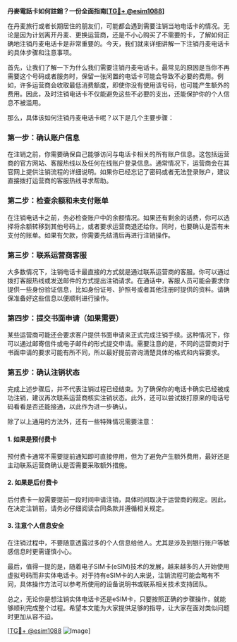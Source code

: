 **丹麥電話卡如何註銷？一份全面指南[[TG💪+ @esim1088](https://t.me/s/esim1088)]**

在丹麦旅行或者长期居住的朋友们，可能都会遇到需要注销当地电话卡的情况。无论是因为计划离开丹麦、更换运营商，还是不小心购买了不需要的卡，了解如何正确地注销丹麦电话卡是非常重要的。今天，我们就来详细讲解一下注销丹麦电话卡的具体步骤和注意事项。

首先，让我们了解一下为什么我们需要注销丹麦电话卡。最常见的原因是当你不再需要这个号码或者服务时，保留一张闲置的电话卡可能会导致不必要的费用。例如，许多运营商会收取最低消费额度，即使你没有使用该号码，也可能产生额外的费用。因此，及时注销电话卡不仅能避免这些不必要的支出，还能保护你的个人信息不被滥用。

那么，具体该如何注销丹麦电话卡呢？以下是几个主要步骤：

### **第一步：确认账户信息**
在注销之前，你需要确保自己能够访问与电话卡相关的所有账户信息。这包括运营商的官方网站、客服热线以及任何在线账户登录信息。通常情况下，运营商会在其官网上提供注销流程的详细说明。如果你已经忘记了密码或者无法登录账户，建议直接拨打运营商的客服热线寻求帮助。

### **第二步：检查余额和未支付账单**
在注销电话卡之前，务必检查账户中的余额情况。如果还有剩余的话费，你可以选择将余额转移到其他号码上，或者要求运营商退还给你。同时，也要确认是否有未支付的账单。如果有欠款，你需要先结清后再进行注销操作。

### **第三步：联系运营商客服**
大多数情况下，注销电话卡最直接的方式就是通过联系运营商的客服。你可以通过拨打客服热线或发送邮件的方式提出注销请求。在通话中，客服人员可能会要求你提供一些身份验证信息，比如身份证号、护照号或者其他注册时提供的资料。请确保准备好这些信息以便顺利进行操作。

### **第四步：提交书面申请（如果需要）**
某些运营商可能还会要求客户提供书面申请来正式完成注销手续。这种情况下，你可以通过邮寄信件或电子邮件的形式提交申请。需要注意的是，不同的运营商对于书面申请的要求可能有所不同，所以最好提前咨询清楚具体的格式和内容要求。

### **第五步：确认注销状态**
完成上述步骤后，并不代表注销过程已经结束。为了确保你的电话卡确实已经被成功注销，建议再次联系运营商核实注销状态。此外，还可以尝试拨打原来的电话号码看看是否还能接通，以此作为进一步确认。

除了以上通用的方法外，还有一些特殊情况需要注意：

#### **1. 如果是预付费卡**
预付费卡通常不需要提前通知即可直接停用，但为了避免产生额外费用，最好还是主动联系运营商确认是否需要采取额外措施。

#### **2. 如果是后付费卡**
后付费卡一般需要提前一段时间申请注销，具体时间取决于运营商的规定。因此，在决定注销前，请务必仔细阅读合同条款并遵循相关规定。

#### **3. 注意个人信息安全**
在注销过程中，不要随意透露过多的个人信息给他人。尤其是涉及到银行账户等敏感信息时更需谨慎小心。

最后，值得一提的是，随着电子SIM卡(eSIM)技术的发展，越来越多的人开始使用虚拟号码而非实体电话卡。对于持有eSIM卡的人来说，注销流程可能会略有不同，具体操作方法可以参考所使用的设备说明书或联系相关技术支持团队。

总之，无论你是想注销实体电话卡还是eSIM卡，只要按照正确的步骤操作，就能够顺利完成整个过程。希望本文能为大家提供足够的指导，让大家在面对类似问题时更加从容不迫。

[[TG💪+ @esim1088](https://t.me/s/esim1088) ![Image](https://i.postimg.cc/4NQfJmqS/Snipaste-2025-05-13-00-14-12.png)]